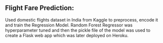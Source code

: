 ## Flight Fare Prediction: 

Used domestic flights dataset in India from Kaggle to preprocess, encode it and train the Regression Model. Random Forest Regressor was hyperparameter tuned and then the pickle file of the model was used to create a Flask web app which was later deployed on Heroku.



